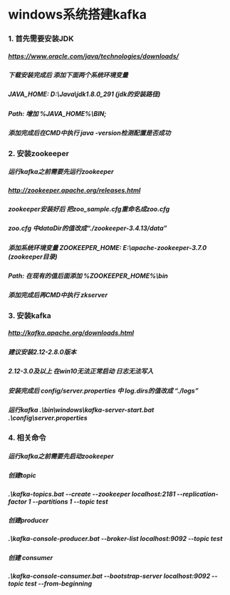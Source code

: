 # windows系统搭建kafka
### 1. 首先需要安装JDK
##### https://www.oracle.com/java/technologies/downloads/
##### 下载安装完成后 添加下面两个系统环境变量
##### JAVA_HOME: D:\Java\jdk1.8.0_291 (jdk的安装路径)
##### Path: 增加 %JAVA_HOME%\BIN;
##### 添加完成后在CMD中执行 java -version检测配置是否成功

### 2. 安装zookeeper
##### 运行kafka之前需要先运行zookeeper
##### http://zookeeper.apache.org/releases.html
##### zookeeper安装好后 把zoo_sample.cfg重命名成zoo.cfg 
##### zoo.cfg  中dataDir的值改成“./zookeeper-3.4.13/data”
##### 添加系统环境变量 ZOOKEEPER_HOME: E:\apache-zookeeper-3.7.0 (zookeeper目录)
##### Path: 在现有的值后面添加 %ZOOKEEPER_HOME%\bin
##### 添加完成后再CMD中执行 zkserver

### 3. 安装kafka
##### http://kafka.apache.org/downloads.html
##### 建议安装2.12-2.8.0版本
##### 2.12-3.0及以上 在win10无法正常启动 日志无法写入
##### 安装完成后 config/server.properties 中 log.dirs的值改成 “./logs”
##### 运行kafka .\bin\windows\kafka-server-start.bat .\config\server.properties
 
 
### 4. 相关命令
##### 运行kafka之前需要先启动zookeeper
##### 创建topic
#####  .\kafka-topics.bat --create --zookeeper localhost:2181 --replication-factor 1 --partitions 1 --topic test
##### 创建producer
#####  .\kafka-console-producer.bat --broker-list localhost:9092 --topic test
#####  创建 consumer
#####  .\kafka-console-consumer.bat --bootstrap-server localhost:9092 --topic test --from-beginning
